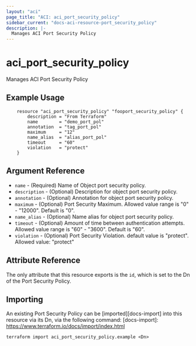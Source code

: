 ```yaml
---
layout: "aci"
page_title: "ACI: aci_port_security_policy"
sidebar_current: "docs-aci-resource-port_security_policy"
description: |-
  Manages ACI Port Security Policy
---
```


# aci_port_security_policy

Manages ACI Port Security Policy

## Example Usage

```hcl
	resource "aci_port_security_policy" "fooport_security_policy" {
		description = "From Terraform"
		name        = "demo_port_pol"
		annotation  = "tag_port_pol"
		maximum     = "12"
		name_alias  = "alias_port_pol"
		timeout     = "60"
		violation   = "protect"
	}
```

## Argument Reference

- `name` - (Required) Name of Object port security policy.
- `description` - (Optional) Description for object port security policy.
- `annotation` - (Optional) Annotation for object port security policy.
- `maximum` - (Optional) Port Security Maximum. Allowed value range is "0" - "12000". Default is "0".
- `name_alias` - (Optional) Name alias for object port security policy.
- `timeout` - (Optional) Amount of time between authentication attempts. Allowed value range is "60" - "3600". Default is "60".
- `violation` - (Optional) Port Security Violation. default value is "protect".
  Allowed value: "protect"

## Attribute Reference

The only attribute that this resource exports is the `id`, which is set to the
Dn of the Port Security Policy.

## Importing

An existing Port Security Policy can be [imported][docs-import] into this resource via its Dn, via the following command:
[docs-import]: https://www.terraform.io/docs/import/index.html

```
terraform import aci_port_security_policy.example <Dn>
```

